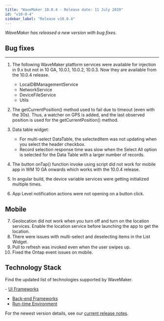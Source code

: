 ```yaml
---
title: "WaveMaker 10.0.4 - Release date: 11 July 2019"
id: "v10-0-4"
sidebar_label: "Release v10.0.4"
---
```

*WaveMaker has released a new version with bug fixes.*

## Bug fixes
---

1. The following WaveMaker platform services were available for injection in 9.x but not in 10 GA, 10.0.1, 10.0.2, 10.0.3. Now they are available from the 10.0.4 release.  

    - LocalDBManagementService
    - NetworkService
    - DeviceFileService
    - Utils

2. The getCurrentPosition() method used to fail due to timeout (even with the 30s). Thus, a watcher on GPS is added, and the last observed position is used for the getCurrentPosition() method.
3. Data table widget:
    - For multi-select DataTable, the selectedItem was not updating when you select the header checkbox.
    - Record selection response time was slow when the Select All option is selected for the Data Table with a larger number of records.
4. The button onTap() function invoke using script did not work for mobile app in WM 10 GA onwards which works with the 10.0.4 release.
5. In angular build, the device variable services were getting initialized multiple times.
6. App Level notification actions were not opening on a button click.

## Mobile 
7. Geolocation did not work when you turn off and turn on the location services. Enable the location service before launching the app to get the location.
8. There were issues with multi-select and deselecting items in the List Widget.
9. Pull to refresh was invoked even when the user swipes up.
10. Fixed the Ontap event issues on mobile.

## Technology Stack

Find the updated list of technologies supported by WaveMaker. 

- [UI Frameworks](/learn/wavemaker-release-notes/v10-0-ga#ui-frameworks)
- [Back-end Frameworks](/learn/wavemaker-release-notes/v10-0-ga#back-end-frameworks)
- [Run-time Environment](/learn/wavemaker-release-notes/v10-0-ga#run-time-environment)

For the newest version details, see our [current release notes](/learn/wavemaker-release-notes).   
